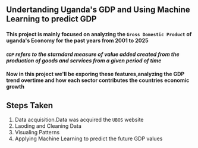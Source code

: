 ## Undertanding Uganda's GDP and Using Machine Learning to predict GDP


#### This project is mainly focused on analyzing the `Gross Domestic Product` of uganda's Economy for the past years from 2001 to 2025
#### *`GDP` refers to the starndard measure of value added created from the production of goods and services from a given period of time*
#### Now in this project we'll be exporing these features,analyzing the GDP trend overtime and how each sector contributes the countries economic growth

## Steps Taken 
1. Data acquisition.Data was acquired the `UBOS` website
2. Laoding and Cleaning Data
3. Visualing Patterns
4. Applying Machine Learning to predict the future GDP values
